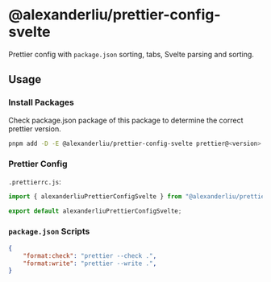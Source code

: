 # @alexanderliu/prettier-config-svelte

Prettier config with `package.json` sorting, tabs, Svelte parsing and sorting.

## Usage

### Install Packages

Check package.json package of this package to determine the correct prettier version.

```bash
pnpm add -D -E @alexanderliu/prettier-config-svelte prettier@<version>
```

### Prettier Config

`.prettierrc.js`:

```js
import { alexanderliuPrettierConfigSvelte } from "@alexanderliu/prettier-config-svelte";

export default alexanderliuPrettierConfigSvelte;
```

### `package.json` Scripts

```json
{
    "format:check": "prettier --check .",
    "format:write": "prettier --write .",
}
```
